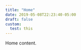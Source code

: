 ```yaml
---
title: "Home"
date: 2019-05-08T22:23:40-05:00
draft: false
custom: 
  test: this
---
```


Home content. 
